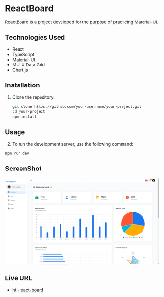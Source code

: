 # ReactBoard

ReactBoard is a project developed for the purpose of practicing Material-UI.

## Technologies Used

- React
- TypeScript
- Material-UI
- MUI X Data Grid
- Chart.js

## Installation

1. Clone the repository.

   ```bash
   git clone https://github.com/your-username/your-project.git
   cd your-project
   npm install
   ```

## Usage

2. To run the development server, use the following command:

```bash
npm run dev
```

## ScreenShot

![Desktop Preview](./src/assets/desktop-preview.png)

## Live URL

- [htl-react-board](https://htl-react-board.netlify.app/)
